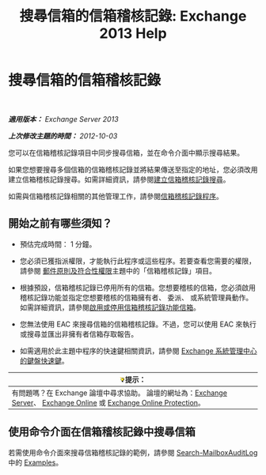﻿---
title: '搜尋信箱的信箱稽核記錄: Exchange 2013 Help'
TOCTitle: 搜尋信箱的信箱稽核記錄
ms:assetid: 5b518a08-3b51-4ba3-bfbd-0e35cc5ff374
ms:mtpsurl: https://technet.microsoft.com/zh-tw/library/Ff461930(v=EXCHG.150)
ms:contentKeyID: 50473271
ms.date: 05/21/2018
mtps_version: v=EXCHG.150
ms.translationtype: MT
---

# 搜尋信箱的信箱稽核記錄

 

_**適用版本：** Exchange Server 2013_

_**上次修改主題的時間：** 2012-10-03_

您可以在信箱稽核記錄項目中同步搜尋信箱，並在命令介面中顯示搜尋結果。

如果您想要搜尋多個信箱的信箱稽核記錄並將結果傳送至指定的地址，您必須改用建立信箱稽核記錄搜尋。如需詳細資訊，請參閱[建立信箱稽核記錄搜尋](create-a-mailbox-audit-log-search-exchange-2013-help.md)。

如需與信箱稽核記錄相關的其他管理工作，請參閱[信箱稽核記錄程序](mailbox-audit-logging-procedures-exchange-2013-help.md)。

## 開始之前有哪些須知？

  - 預估完成時間： 1 分鐘。

  - 您必須已獲指派權限，才能執行此程序或這些程序。若要查看您需要的權限，請參閱 [郵件原則及符合性權限](messaging-policy-and-compliance-permissions-exchange-2013-help.md)主題中的「信箱稽核記錄」項目。

  - 根據預設，信箱稽核記錄已停用所有的信箱。您想要稽核的信箱，您必須啟用稽核記錄功能並指定您想要稽核的信箱擁有者、 委派、 或系統管理員動作。如需詳細資訊，請參閱[啟用或停用信箱稽核記錄功能信箱](enable-or-disable-mailbox-audit-logging-for-a-mailbox-exchange-2013-help.md)。

  - 您無法使用 EAC 來搜尋信箱的信箱稽核記錄。不過，您可以使用 EAC 來執行或搜尋並匯出非擁有者信箱存取報告。

  - 如需適用於此主題中程序的快速鍵相關資訊，請參閱 [Exchange 系統管理中心的鍵盤快速鍵](keyboard-shortcuts-in-the-exchange-admin-center-exchange-online-protection-help.md)。

<table>
<thead>
<tr class="header">
<th><img src="images/Bb124558.tip(EXCHG.150).gif" title="提示" alt="提示" />提示：</th>
</tr>
</thead>
<tbody>
<tr class="odd">
<td>有問題嗎？在 Exchange 論壇中尋求協助。 論壇的網址為：<a href="https://go.microsoft.com/fwlink/p/?linkid=60612">Exchange Server</a>、 <a href="https://go.microsoft.com/fwlink/p/?linkid=267542">Exchange Online</a> 或 <a href="https://go.microsoft.com/fwlink/p/?linkid=285351">Exchange Online Protection</a>。</td>
</tr>
</tbody>
</table>


## 使用命令介面在信箱稽核記錄中搜尋信箱

若需使用命令介面來搜尋信箱稽核記錄的範例，請參閱 [Search-MailboxAuditLog](https://technet.microsoft.com/zh-tw/library/ff522360\(v=exchg.150\)) 中的 [Examples](https://technet.microsoft.com/zh-tw/ff522360\(exchg.150\)#examples)。

